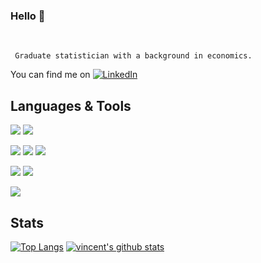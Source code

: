 ### Hello 👋

<br/>
     
     Graduate statistician with a background in economics. 

You can find me on [![LinkedIn][3.2]][3]

[3]: https://www.linkedin.com/in/vincent-buekers-78a231140/
[3.2]: https://raw.githubusercontent.com/MartinHeinz/MartinHeinz/master/linkedin-3-16.png (LinkedIn icon without padding)

## Languages & Tools

![](https://img.shields.io/badge/Windows-OS-informational?style=flat&logo=windows&logoColor=white&color=2bbc8a)
![](https://img.shields.io/badge/Mac-OS-informational?style=flat&logo=Apple&logoColor=white&color=2bbc8a)

![](https://img.shields.io/badge/Python-3.X-informational?style=flat&logo=python&logoColor=white&color=2bbc8a)
![](https://img.shields.io/badge/Anaconda-informational?style=flat&logo=anaconda&logoColor=white&color=2bbc8a)
![](https://img.shields.io/badge/Jupyter-informational?style=flat&logo=jupyter&logoColor=white&color=2bbc8a)

![](https://img.shields.io/badge/R-informational?style=flat&logo=R&logoColor=white&color=2bbc8a)
![](https://img.shields.io/badge/RStudio-informational?style=flat&logo=RStudio&logoColor=white&color=2bbc8a)

![](https://img.shields.io/badge/Overleaf-LaTeX-informational?style=flat&logo=overleaf&logoColor=white&color=2bbc8a)

## Stats

[![Top Langs](https://github-readme-stats.vercel.app/api/top-langs/?username=VincentBuekers&show_icons=true)](https://github.com/VincentBuekers/github-readme-stats)
[![vincent's github stats](https://github-readme-stats.vercel.app/api?username=VincentBuekers&show_icons=true)](https://github.com/VincentBuekers/github-readme-stats)
